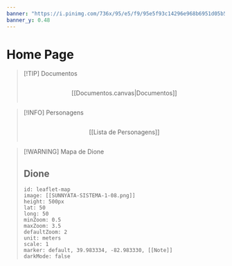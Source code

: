 ```yaml
---
banner: "https://i.pinimg.com/736x/95/e5/f9/95e5f93c14296e968b6951d05b549187.jpg"
banner_y: 0.48
---
```




# Home Page

> [!TIP] Documentos
> <div style="display: flex; justify-content: center;">
> 
>[[Documentos.canvas|Documentos]]
> 
> </div>

> [!INFO] Personagens
> <div style="display: flex; justify-content: center;">
> 
>[[Lista de Personagens]]
> 
> </div>

> [!WARNING] Mapa de Dione
> ## Dione
>
>```leaflet 
>id: leaflet-map 
>image: [[SUNNYATA-SISTEMA-1-08.png]] 
>height: 500px 
>lat: 50 
>long: 50 
>minZoom: 0.5
>maxZoom: 3.5
>defaultZoom: 2
>unit: meters 
>scale: 1 
>marker: default, 39.983334, -82.983330, [[Note]] 
>darkMode: false 
>```

